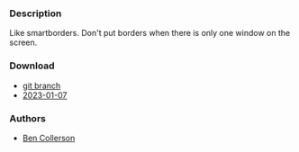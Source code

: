 ### Description
Like smartborders. Don't put borders when there is only one window on the screen. 

### Download
- [git branch](https://codeberg.org/bencc/dwl/src/branch/simpleborders)
- [2023-01-07](https://codeberg.org/dwl/dwl-patches/raw/branch/main/patches/simpleborders/simpleborders.patch)
### Authors
- [Ben Collerson](https://codeberg.org/bencc)